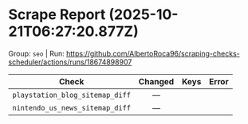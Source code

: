 # Scrape Report (2025-10-21T06:27:20.877Z)

Group: `seo`  |  Run: https://github.com/AlbertoRoca96/scraping-checks-scheduler/actions/runs/18674898907

| Check | Changed | Keys | Error |
|---|:---:|:--|:--|
| `playstation_blog_sitemap_diff` | — |  |  |
| `nintendo_us_news_sitemap_diff` | — |  |  |
